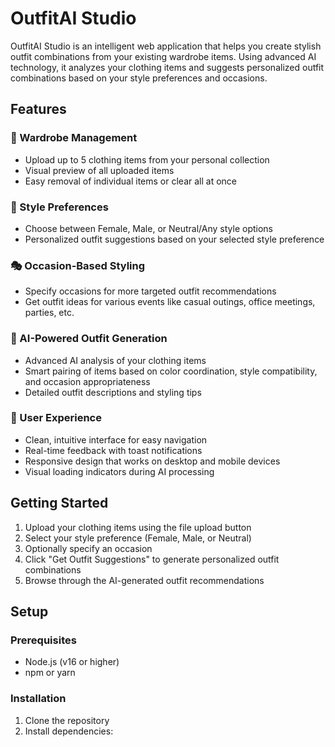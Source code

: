 # OutfitAI Studio

OutfitAI Studio is an intelligent web application that helps you create stylish outfit combinations from your existing wardrobe items. Using advanced AI technology, it analyzes your clothing items and suggests personalized outfit combinations based on your style preferences and occasions.

## Features

### 🧥 Wardrobe Management
- Upload up to 5 clothing items from your personal collection
- Visual preview of all uploaded items
- Easy removal of individual items or clear all at once

### 👗 Style Preferences
- Choose between Female, Male, or Neutral/Any style options
- Personalized outfit suggestions based on your selected style preference

### 🎭 Occasion-Based Styling
- Specify occasions for more targeted outfit recommendations
- Get outfit ideas for various events like casual outings, office meetings, parties, etc.

### 🤖 AI-Powered Outfit Generation
- Advanced AI analysis of your clothing items
- Smart pairing of items based on color coordination, style compatibility, and occasion appropriateness
- Detailed outfit descriptions and styling tips

### 💫 User Experience
- Clean, intuitive interface for easy navigation
- Real-time feedback with toast notifications
- Responsive design that works on desktop and mobile devices
- Visual loading indicators during AI processing

## Getting Started

1. Upload your clothing items using the file upload button
2. Select your style preference (Female, Male, or Neutral)
3. Optionally specify an occasion
4. Click "Get Outfit Suggestions" to generate personalized outfit combinations
5. Browse through the AI-generated outfit recommendations

## Setup

### Prerequisites
- Node.js (v16 or higher)
- npm or yarn

### Installation
1. Clone the repository
2. Install dependencies:

